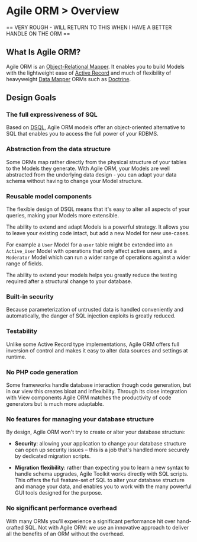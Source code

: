 # Agile ORM > Overview

== VERY ROUGH - WILL RETURN TO THIS WHEN I HAVE A BETTER HANDLE ON THE ORM ==

## What Is Agile ORM?

Agile ORM is an [Object-Relational Mapper](http://en.wikipedia.org/wiki/Object-relational_mapping). It enables you to build Models with the lightweight ease of [Active Record](http://en.wikipedia.org/wiki/Active_record) and much of flexibility of heavyweight [Data Mapper](http://en.wikipedia.org/wiki/Data_mapper_pattern) ORMs such as [Doctrine](http://docs.doctrine-project.org/projects/doctrine-orm/en/latest/).

## Design Goals

### The full expressiveness of SQL

Based on [DSQL](/docs/data/dsql/overview), Agile ORM models offer an object-oriented alternative to SQL that enables you to access the full power of your RDBMS.

### Abstraction from the data structure

Some ORMs map rather directly from the physical structure of your tables to the Models they generate. With Agile ORM, your Models are well abstracted from the underlying data design - you can adapt your data schema without having to change your Model structure.

### Reusable model components

The flexible design of DSQL means that it's easy to alter all aspects of your queries, making your Models more extensible.

The ability to extend and adapt Models is a powerful strategy. It allows you to leave your existing code intact, but add a new Model for new use-cases. 

For example a `User` Model for a `user` table might be extended into an  `Active_User` Model with operations that only affect active users, and a `Moderator` Model which can run a wider range of operations against a wider range of fields.

The ability to extend your models helps you greatly reduce the testing required after a structural change to your database.

### Built-in security

Because parameterization of untrusted data is handled conveniently and automatically, the danger of SQL injection exploits is greatly reduced.

### Testability

Unlike some Active Record type implementations, Agile ORM offers full inversion of control and makes it easy to alter data sources and settings at runtime.

### No PHP code generation

Some frameworks handle database interaction though code generation, but in our view this creates bloat and inflexibility. Through its close integration with View components Agile ORM matches the productivity of code generators but is much more adaptable.

### No features for managing your database structure

By design, Agile ORM won't try to create or alter your database structure:

* **Security**: allowing your application to change your database structure can open up security issues &ndash; this is a job that's handled more securely by dedicated migration scripts.

* **Migration flexibility**: rather than expecting you to learn a new syntax to handle schema upgrades, Agile Toolkit works directly with SQL scripts. This offers the full feature-set of SQL to alter your database structure and manage your data, and enables you to work with the many powerful GUI tools designed for the purpose.


### No significant performance overhead

With many ORMs you'll experience a significant performance hit over hand-crafted SQL. Not with Agile ORM: we use an innovative approach to deliver all the benefits of an ORM without the overhead.
